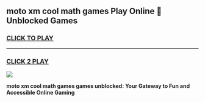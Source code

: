 
## moto xm cool math games Play Online 👋 Unblocked Games
<h3>
<a href="https://news.freeplayer.one?title=moto_xm_cool_math_games&ref=17CMG">CLICK TO PLAY</a></h3>
<hr>

<h3>
<a href="https://news.freeplayer.one?title=moto_xm_cool_math_games&ref=17CMG">CLICK 2 PLAY</a>
  
</h3>

<a href="https://news.freeplayer.one?title=moto_xm_cool_math_games&ref=17CMG/"><img src="https://clearcache.store/games.png"></a>


**moto xm cool math games games unblocked: Your Gateway to Fun and Accessible Online Gaming**
